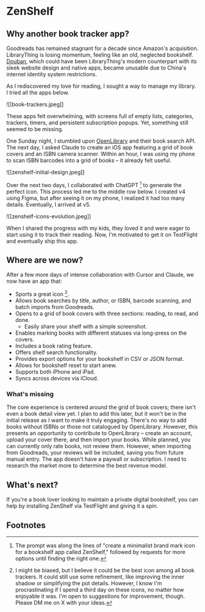# ZenShelf

## Why another book tracker app?

Goodreads has remained stagnant for a decade since Amazon's acquisition. LibraryThing is losing momentum, feeling like an old, neglected bookshelf. [Douban](https://douban.com), which could have been LibraryThing's modern counterpart with its sleek website design and native apps, became unusable due to China's internet identity system restrictions.

As I rediscovered my love for reading, I sought a way to manage my library. I tried all the apps below.

![[book-trackers.jpeg]]

These apps felt overwhelming, with screens full of empty lists, categories, trackers, timers, and persistent subscription popups. Yet, something still seemed to be missing.

One Sunday night, I stumbled upon [OpenLibrary](https://openlibrary.org/) and their book search API. The next day, I asked Claude to create an iOS app featuring a grid of book covers and an ISBN camera scanner. Within an hour, I was using my phone to scan ISBN barcodes into a grid of books – it already felt useful.

![[zenshelf-initial-design.jpeg]]

Over the next two days, I collaborated with ChatGPT [^1] to generate the perfect icon. This process led me to the middle row below. I created v4 using Figma, but after seeing it on my phone, I realized it had too many details. Eventually, I arrived at v5.

![[zenshelf-icons-evolution.jpeg]]

When I shared the progress with my kids, they loved it and were eager to start using it to track their reading. Now, I'm motivated to get it on TestFlight and eventually ship this app.

## Where are we now?

After a few more days of intense collaboration with Cursor and Claude, we now have an app that:
- Sports a great icon [^2].
- Allows book searches by title, author, or ISBN, barcode scanning, and batch imports from Goodreads.
- Opens to a grid of book covers with three sections: reading, to read, and done.
	- Easily share your shelf with a simple screenshot.
- Enables marking books with different statuses via long-press on the covers.
- Includes a book rating feature.
- Offers shelf search functionality.
- Provides export options for your bookshelf in CSV or JSON format.
- Allows for bookshelf reset to start anew.
- Supports both iPhone and iPad.
- Syncs across devices via iCloud.

### What's missing

The core experience is centered around the grid of book covers; there isn't even a book detail view yet. I plan to add this later, but it won't be in the initial release as I want to make it truly engaging.
There's no way to add books without ISBNs or those not catalogued by OpenLibrary. However, this presents an opportunity to contribute to OpenLibrary – create an account, upload your cover there, and then import your books.
While planned, you can currently only rate books, not review them. However, when importing from Goodreads, your reviews will be included, saving you from future manual entry.
The app doesn't have a paywall or subscription. I need to research the market more to determine the best revenue model.

## What's next?

If you're a book lover looking to maintain a private digital bookshelf, you can help by installing ZenShelf via TestFlight and giving it a spin.

## Footnotes
[^1]: The prompt was along the lines of "create a minimalist brand mark icon for a bookshelf app called ZenShelf," followed by requests for more options until finding the right one.
[^2]: I might be biased, but I believe it could be the best icon among all book trackers. It could still use some refinement, like improving the inner shadow or simplifying the pot details. However, I know I'm procrastinating if I spend a third day on these icons, no matter how enjoyable it was. I'm open to suggestions for improvement, though. Please DM me on X with your ideas.